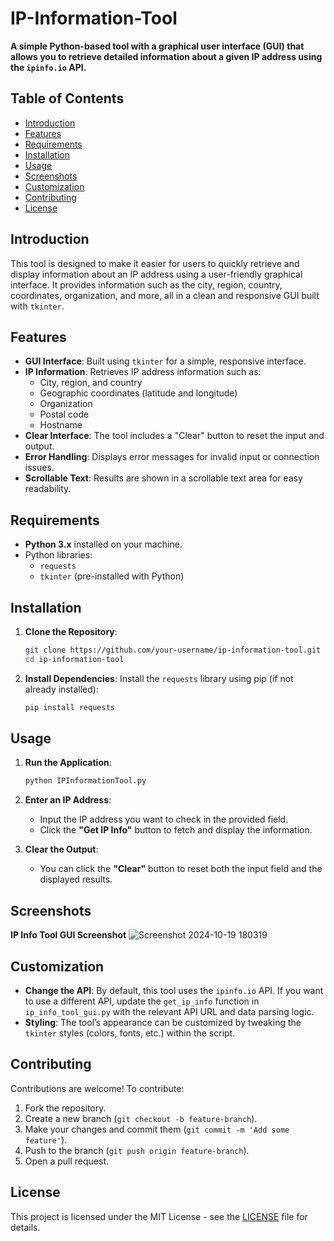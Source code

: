 # IP-Information-Tool

**A simple Python-based tool with a graphical user interface (GUI) that allows you to retrieve detailed information about a given IP address using the `ipinfo.io` API.**

## Table of Contents
- [Introduction](#introduction)
- [Features](#features)
- [Requirements](#requirements)
- [Installation](#installation)
- [Usage](#usage)
- [Screenshots](#screenshots)
- [Customization](#customization)
- [Contributing](#contributing)
- [License](#license)

## Introduction
This tool is designed to make it easier for users to quickly retrieve and display information about an IP address using a user-friendly graphical interface. It provides information such as the city, region, country, coordinates, organization, and more, all in a clean and responsive GUI built with `tkinter`.

## Features
- **GUI Interface**: Built using `tkinter` for a simple, responsive interface.
- **IP Information**: Retrieves IP address information such as:
  - City, region, and country
  - Geographic coordinates (latitude and longitude)
  - Organization
  - Postal code
  - Hostname
- **Clear Interface**: The tool includes a "Clear" button to reset the input and output.
- **Error Handling**: Displays error messages for invalid input or connection issues.
- **Scrollable Text**: Results are shown in a scrollable text area for easy readability.

## Requirements
- **Python 3.x** installed on your machine.
- Python libraries:
  - `requests`
  - `tkinter` (pre-installed with Python)

## Installation

1. **Clone the Repository**:
    ```bash
    git clone https://github.com/your-username/ip-information-tool.git
    cd ip-information-tool
    ```

2. **Install Dependencies**:
   Install the `requests` library using pip (if not already installed):
   ```bash
   pip install requests
   ```

## Usage

1. **Run the Application**:
   ```bash
   python IPInformationTool.py
   ```

2. **Enter an IP Address**:
   - Input the IP address you want to check in the provided field.
   - Click the **"Get IP Info"** button to fetch and display the information.

3. **Clear the Output**:
   - You can click the **"Clear"** button to reset both the input field and the displayed results.

## Screenshots
**IP Info Tool GUI Screenshot**
![Screenshot 2024-10-19 180319](https://github.com/user-attachments/assets/45aef57b-77ec-48ea-8297-ff09dfda7e1c)


## Customization
- **Change the API**: By default, this tool uses the `ipinfo.io` API. If you want to use a different API, update the `get_ip_info` function in `ip_info_tool_gui.py` with the relevant API URL and data parsing logic.
- **Styling**: The tool’s appearance can be customized by tweaking the `tkinter` styles (colors, fonts, etc.) within the script.

## Contributing
Contributions are welcome! To contribute:
1. Fork the repository.
2. Create a new branch (`git checkout -b feature-branch`).
3. Make your changes and commit them (`git commit -m 'Add some feature'`).
4. Push to the branch (`git push origin feature-branch`).
5. Open a pull request.

## License
This project is licensed under the MIT License - see the [LICENSE](license) file for details.
